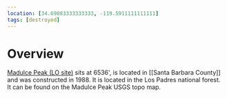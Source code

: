 ```yaml
---
location: [34.69083333333333, -119.5911111111111]
tags: [destroyed]
---
```


# Overview

[Madulce Peak (LO site)](http://www.peakbagging.com/CALookoutPhotos/MadulcePk.html) sits at 6536', is located in [[Santa Barbara County]] and was constructed in 1988. It is located in the Los Padres national forest. It can be found on the Madulce Peak USGS topo map.

